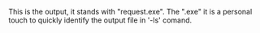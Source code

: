 This is the output, it stands with "request.exe". The ".exe" it is a personal touch to quickly identify the output file in '-ls' comand.
